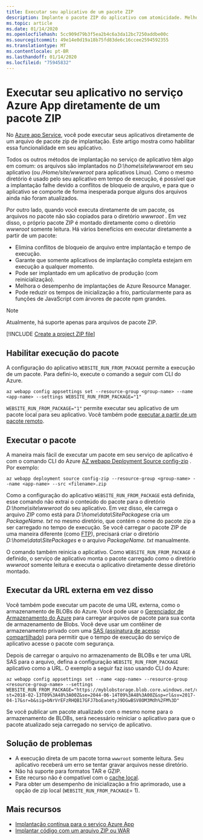 ```yaml
---
title: Executar seu aplicativo de um pacote ZIP
description: Implante o pacote ZIP do aplicativo com atomicidade. Melhore a previsibilidade e a confiabilidade do comportamento do seu aplicativo durante o processo de implantação ZIP.
ms.topic: article
ms.date: 01/14/2020
ms.openlocfilehash: 5cc909d79b3f5ea2b4c6a3da12bc7250addbe00c
ms.sourcegitcommit: 49e14e0d19a18b75fd83de6c16ccee2594592355
ms.translationtype: MT
ms.contentlocale: pt-BR
ms.lasthandoff: 01/14/2020
ms.locfileid: "75945832"
---
```

# <a name="run-your-app-in-azure-app-service-directly-from-a-zip-package"></a>Executar seu aplicativo no serviço Azure App diretamente de um pacote ZIP

No [Azure app Service](overview.md), você pode executar seus aplicativos diretamente de um arquivo de pacote zip de implantação. Este artigo mostra como habilitar essa funcionalidade em seu aplicativo.

Todos os outros métodos de implantação no serviço de aplicativo têm algo em comum: os arquivos são implantados no *D:\home\site\wwwroot* em seu aplicativo (ou */Home/site/wwwroot* para aplicativos Linux). Como o mesmo diretório é usado pelo seu aplicativo em tempo de execução, é possível que a implantação falhe devido a conflitos de bloqueio de arquivo, e para que o aplicativo se comporte de forma inesperada porque alguns dos arquivos ainda não foram atualizados.

Por outro lado, quando você executa diretamente de um pacote, os arquivos no pacote não são copiados para o diretório *wwwroot* . Em vez disso, o próprio pacote ZIP é montado diretamente como o diretório *wwwroot* somente leitura. Há vários benefícios em executar diretamente a partir de um pacote:

- Elimina conflitos de bloqueio de arquivo entre implantação e tempo de execução.
- Garante que somente aplicativos de implantação completa estejam em execução a qualquer momento.
- Pode ser implantado em um aplicativo de produção (com reinicialização).
- Melhora o desempenho de implantações de Azure Resource Manager.
- Pode reduzir os tempos de inicialização a frio, particularmente para as funções de JavaScript com árvores de pacote npm grandes.

> [!NOTE]
> Atualmente, há suporte apenas para arquivos de pacote ZIP.

[!INCLUDE [Create a project ZIP file](../../includes/app-service-web-deploy-zip-prepare.md)]

## <a name="enable-running-from-package"></a>Habilitar execução do pacote

A configuração do aplicativo `WEBSITE_RUN_FROM_PACKAGE` permite a execução de um pacote. Para defini-lo, execute o comando a seguir com CLI do Azure.

```azurecli-interactive
az webapp config appsettings set --resource-group <group-name> --name <app-name> --settings WEBSITE_RUN_FROM_PACKAGE="1"
```

`WEBSITE_RUN_FROM_PACKAGE="1"` permite executar seu aplicativo de um pacote local para seu aplicativo. Você também pode [executar a partir de um pacote remoto](#run-from-external-url-instead).

## <a name="run-the-package"></a>Executar o pacote

A maneira mais fácil de executar um pacote em seu serviço de aplicativo é com o comando CLI do Azure [AZ webapp Deployment Source config-zip](/cli/azure/webapp/deployment/source?view=azure-cli-latest#az-webapp-deployment-source-config-zip) . Por exemplo:

```azurecli-interactive
az webapp deployment source config-zip --resource-group <group-name> --name <app-name> --src <filename>.zip
```

Como a configuração do aplicativo `WEBSITE_RUN_FROM_PACKAGE` está definida, esse comando não extrai o conteúdo do pacote para o diretório *D:\home\site\wwwroot* do seu aplicativo. Em vez disso, ele carrega o arquivo ZIP como está para *D:\home\data\SitePackages*e cria um *PackageName. txt* no mesmo diretório, que contém o nome do pacote zip a ser carregado no tempo de execução. Se você carregar o pacote ZIP de uma maneira diferente (como [FTP](deploy-ftp.md)), precisará criar o diretório *D:\home\data\SitePackages* e o arquivo *PackageName. txt* manualmente.

O comando também reinicia o aplicativo. Como `WEBSITE_RUN_FROM_PACKAGE` é definido, o serviço de aplicativo monta o pacote carregado como o diretório *wwwroot* somente leitura e executa o aplicativo diretamente desse diretório montado.

## <a name="run-from-external-url-instead"></a>Executar da URL externa em vez disso

Você também pode executar um pacote de uma URL externa, como o armazenamento de BLOBs do Azure. Você pode usar o [Gerenciador de Armazenamento do Azure](../vs-azure-tools-storage-manage-with-storage-explorer.md) para carregar arquivos de pacote para sua conta de armazenamento de Blobs. Você deve usar um contêiner de armazenamento privado com uma [SAS (assinatura de acesso compartilhado)](../vs-azure-tools-storage-manage-with-storage-explorer.md#generate-a-sas-in-storage-explorer) para permitir que o tempo de execução do serviço de aplicativo acesse o pacote com segurança. 

Depois de carregar o arquivo no armazenamento de BLOBs e ter uma URL SAS para o arquivo, defina a configuração `WEBSITE_RUN_FROM_PACKAGE` aplicativo como a URL. O exemplo a seguir faz isso usando CLI do Azure:

```azurecli-interactive
az webapp config appsettings set --name <app-name> --resource-group <resource-group-name> --settings WEBSITE_RUN_FROM_PACKAGE="https://myblobstorage.blob.core.windows.net/content/SampleCoreMVCApp.zip?st=2018-02-13T09%3A48%3A00Z&se=2044-06-14T09%3A48%3A00Z&sp=rl&sv=2017-04-17&sr=b&sig=bNrVrEFzRHQB17GFJ7boEanetyJ9DGwBSV8OM3Mdh%2FM%3D"
```

Se você publicar um pacote atualizado com o mesmo nome para o armazenamento de BLOBs, será necessário reiniciar o aplicativo para que o pacote atualizado seja carregado no serviço de aplicativo.

## <a name="troubleshooting"></a>Solução de problemas

- A execução direta de um pacote torna `wwwroot` somente leitura. Seu aplicativo receberá um erro se tentar gravar arquivos nesse diretório.
- Não há suporte para formatos TAR e GZIP.
- Este recurso não é compatível com o [cache local](overview-local-cache.md).
- Para obter um desempenho de inicialização a frio aprimorado, use a opção de zip local (`WEBSITE_RUN_FROM_PACKAGE`= 1).

## <a name="more-resources"></a>Mais recursos

- [Implantação contínua para o serviço Azure App](deploy-continuous-deployment.md)
- [Implantar código com um arquivo ZIP ou WAR](deploy-zip.md)
